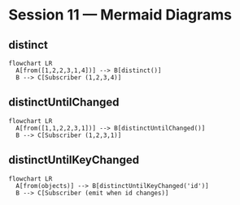 # Session 11 — Mermaid Diagrams

## distinct
```mermaid
flowchart LR
  A[from([1,2,2,3,1,4])] --> B[distinct()]
  B --> C[Subscriber (1,2,3,4)]
```

## distinctUntilChanged
```mermaid
flowchart LR
  A[from([1,1,2,2,3,1])] --> B[distinctUntilChanged()]
  B --> C[Subscriber (1,2,3,1)]
```

## distinctUntilKeyChanged
```mermaid
flowchart LR
  A[from(objects)] --> B[distinctUntilKeyChanged('id')]
  B --> C[Subscriber (emit when id changes)]
```
